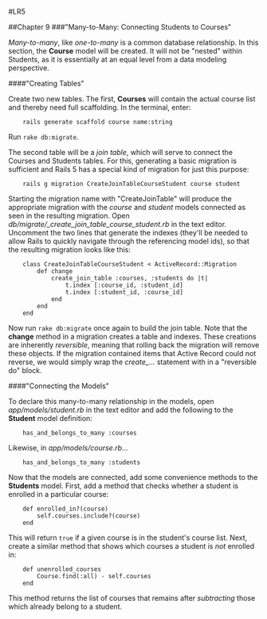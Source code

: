 #LR5

##Chapter 9
###"Many-to-Many: Connecting Students to Courses"

*Many-to-many*, like *one-to-many* is a common database relationship. In this section, the **Course** model will be created. It will not be "nested" within Students, as it is essentially at an equal level from a data modeling perspective.

####"Creating Tables"

Create two new tables. The first, **Courses** will contain the actual course list and thereby need full scaffolding. In the terminal, enter:

		rails generate scaffold course name:string

Run `rake db:migrate`.

The second table will be a *join table*, which will serve to connect the Courses and Students tables. For this, generating a basic migration is sufficient and Rails 5 has a special kind of migration for just this purpose:

		rails g migration CreateJoinTableCourseStudent course student

Starting the migration name with "CreateJoinTable" will produce the appropriate migration with the *course* and *student* models connected as seen in the resulting migration. Open *db/migrate/<timestamp>_create_join_table_course_student.rb* in the text editor. Uncomment the two lines that generate the indexes (they'll be needed to allow Rails to quickly navigate through the referencing model ids), so that the resulting migration looks like this:

		class CreateJoinTableCourseStudent < ActiveRecord::Migration
			def change
				create_join_table :courses, :students do |t|
					t.index [:course_id, :student_id]
					t.index [:student_id, :course_id]
				end
			end
		end

Now run `rake db:migrate` once again to build the join table.
Note that the **change** method in a migration creates a table and indexes. These creations are inherently *reversible*, meaning that rolling back the migration will remove these objects. If the migration contained items that Active Record could not reverse, we would simply wrap the *create_...* statement with in a "reversible do" block.

####"Connecting the Models"

To declare this many-to-many relationship in the models, open *app/models/student.rb* in the text editor and add the following to the **Student** model definition:

		has_and_belongs_to_many :courses

Likewise, in *app/models/course.rb*...

		has_and_belongs_to_many :students

Now that the models are connected, add some convenience methods to the **Students** model. First, add a method that checks whether a student is enrolled in a particular course:

		def enrolled_in?(course)
			self.courses.include?(course)
		end

This will return `true` if a given course is in the student's course list. Next, create a similar method that shows which courses a student is *not* enrolled in:

		def unenrolled_courses
			Course.find(:all) - self.courses
		end

This method returns the list of courses that remains after *subtracting* those which already belong to a student.
		
